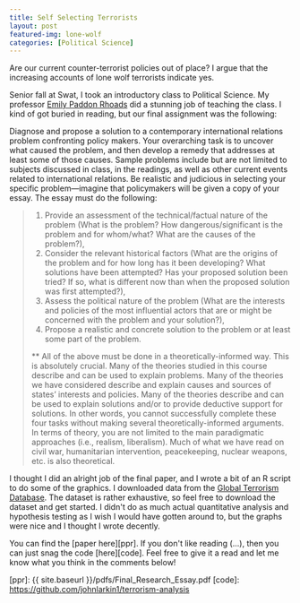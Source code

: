 ```yaml
---
title: Self Selecting Terrorists
layout: post
featured-img: lone-wolf
categories: [Political Science]
---
```


Are our current counter-terrorist policies out of place? I argue that the increasing accounts of lone wolf terrorists indicate yes. 

Senior fall at Swat, I took an introductory class to Political Science. My professor [Emily Paddon Rhoads][EPR] did a stunning job of teaching the class. I kind of got buried in reading, but our final assignment was the following:

>
Diagnose and propose a solution to a contemporary international relations
problem confronting policy makers. Your overarching task is to uncover what caused the problem, and
then develop a remedy that addresses at least some of those causes. Sample problems include but are not
limited to subjects discussed in class, in the readings, as well as other current events related to
international relations. Be realistic and judicious in selecting your specific problem—imagine that
policymakers will be given a copy of your essay. The essay must do the following:
>
> 1. Provide an assessment of the technical/factual nature of the problem (What is the problem? How
dangerous/significant is the problem and for whom/what? What are the causes of the problem?),
> 2. Consider the relevant historical factors (What are the origins of the problem and for how long has
it been developing? What solutions have been attempted? Has your proposed solution been tried?
If so, what is different now than when the proposed solution was first attempted?),
> 3. Assess the political nature of the problem (What are the interests and policies of the most
influential actors that are or might be concerned with the problem and your solution?),
> 4. Propose a realistic and concrete solution to the problem or at least some part of the problem.
>
> ** All of the above must be done in a theoretically-informed way. This is absolutely crucial.
Many of the theories studied in this course describe and can be used to explain problems. Many
of the theories we have considered describe and explain causes and sources of states’ interests
and policies. Many of the theories describe and can be used to explain solutions and/or to provide
deductive support for solutions. In other words, you cannot successfully complete these four
tasks without making several theoretically-informed arguments. In terms of theory, you are not
limited to the main paradigmatic approaches (i.e., realism, liberalism). Much of what we have
read on civil war, humanitarian intervention, peacekeeping, nuclear weapons, etc. is also
theoretical. 
>

I thought I did an alright job of the final paper, and I wrote a bit of an R script to do some of the graphics. I downloaded data from the [Global Terrorism Database][GTD]. The dataset is rather exhaustive, so feel free to download the dataset and get started. I didn't do as much actual quantitative analysis and hypothesis testing as I wish I would have gotten around to, but the graphs were nice and I thought I wrote decently. 

You can find the [paper here][ppr]. If you don't like reading (...), then you can just snag the code [here][code]. Feel free to give it a read and let me know what you think in the comments below!

[comment]: <> (Bibliography)
[EPR]: http://www.bsg.ox.ac.uk/people/emily-paddon
[GTD]: https://www.start.umd.edu/gtd/
[ppr]: {{ site.baseurl }}/pdfs/Final_Research_Essay.pdf
[code]: https://github.com/johnlarkin1/terrorism-analysis

